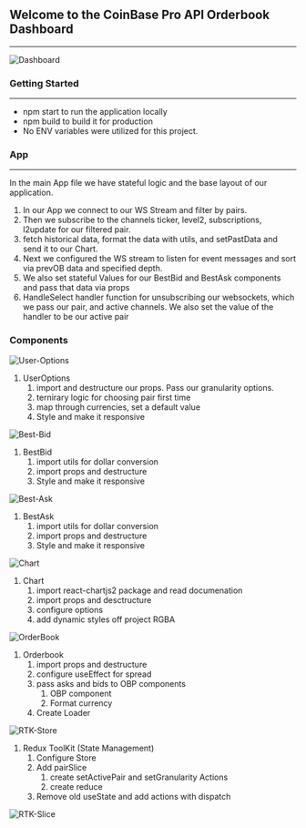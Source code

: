 ## Welcome to the CoinBase Pro API Orderbook Dashboard

---

![Dashboard](https://img001.prntscr.com/file/img001/zkw9ocn9TWy1RjGROFEKtw.png)

### Getting Started

---

- npm start to run the application locally
- npm build to build it for production
- No ENV variables were utilized for this project.

### App

---

In the main App file we have stateful logic and the base layout of our application.

1. In our App we connect to our WS Stream and filter by pairs.
2. Then we subscribe to the channels ticker, level2, subscriptions, l2update for our filtered pair.
3. fetch historical data, format the data with utils, and setPastData and send it to our Chart.
4. Next we configured the WS stream to listen for event messages and sort via prevOB data and specified depth.
5. We also set stateful Values for our BestBid and BestAsk components and pass that data via props
6. HandleSelect handler function for unsubscribing our websockets, which we pass our pair, and active channels. We also set the value of the handler to be our active pair

### Components

![User-Options](https://img001.prntscr.com/file/img001/wxy2b1OPSpKQMwLFhcBqbw.png)

1. UserOptions
   1. import and destructure our props. Pass our granularity options.
   2. ternirary logic for choosing pair first time
   3. map through currencies, set a default value
   4. Style and make it responsive

![Best-Bid](https://img001.prntscr.com/file/img001/k-qUqtQySFa_eRHKNWD_dw.png)

1. BestBid
   1. import utils for dollar conversion
   2. import props and destructure
   3. Style and make it responsive

![Best-Ask](https://img001.prntscr.com/file/img001/AMy_UHMHQQyGzZTMe5pYpw.png)

1. BestAsk
   1. import utils for dollar conversion
   2. import props and destructure
   3. Style and make it responsive

![Chart](https://img001.prntscr.com/file/img001/1fbW8kEURhaXv9FSE0Pt6A.png)

1. Chart
   1. import react-chartjs2 package and read documenation
   2. import props and desctructure
   3. configure options
   4. add dynamic styles off project RGBA

![OrderBook](https://img001.prntscr.com/file/img001/cayNCMaZRiKJbSnRZ38lzQ.png)

1. Orderbook
   1. import props and destructure
   2. configure useEffect for spread
   3. pass asks and bids to OBP components
      1. OBP component
      2. Format currency
   4. Create Loader

![RTK-Store](https://img001.prntscr.com/file/img001/MqkkjAlESde1Lw_ueCXXrw.png)

1. Redux ToolKit (State Management)
   1. Configure Store
   2. Add pairSlice
      1. create setActivePair and setGranularity Actions
      2. create reduce
   3. Remove old useState and add actions with dispatch

![RTK-Slice](https://img001.prntscr.com/file/img001/PNZR84FKQaGQ9bfBdNGjug.png)
